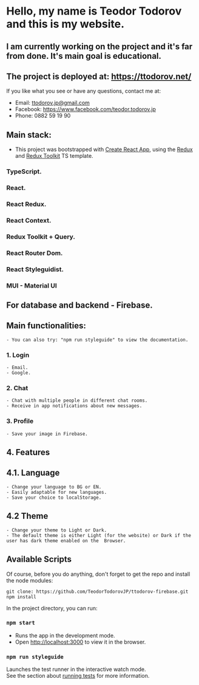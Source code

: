 # Hello, my name is Teodor Todorov and this is my website.
## I am currently working on the project and it's far from done. It's main goal is educational.

## The project is deployed at: https://ttodorov.net/

If you like what you see or have any questions, contact me at: 
  - Email: ttodorov.jp@gmail.com
  - Facebook: https://www.facebook.com/teodor.todorov.jp
  - Phone: 0882 59 19 90

## Main stack:
- This project was bootstrapped with [Create React App](https://github.com/facebook/create-react-app), using the [Redux](https://redux.js.org/) and [Redux Toolkit](https://redux-toolkit.js.org/) TS template.

### TypeScript.
### React.
### React Redux.
### React Context.
### Redux Toolkit + Query.
### React Router Dom.
### React Styleguidist.
### MUI - Material UI

## For database and backend - Firebase.

## Main functionalities:
    - You can also try: "npm run styleguide" to view the documentation.
    
### 1. Login
    - Email.
    - Google.

### 2. Chat
    - Chat with multiple people in different chat rooms.
    - Receive in app notifications about new messages.

### 3. Profile
    - Save your image in Firebase.

## 4. Features

## 4.1. Language
    - Change your language to BG or EN.
    - Easily adaptable for new languages.
    - Save your choice to localStorage.

## 4.2 Theme
    - Change your theme to Light or Dark.
    - The default theme is either Light (for the website) or Dark if the user has dark theme enabled on the  Browser.

## Available Scripts

Of course, before you do anything, don't forget to get the repo and install the node modules:
```console
git clone: https://github.com/TeodorTodorovJP/ttodorov-firebase.git
npm install
```

In the project directory, you can run:

### `npm start`

- Runs the app in the development mode.
- Open [http://localhost:3000](http://localhost:3000) to view it in the browser.

### `npm run styleguide`

Launches the test runner in the interactive watch mode.\
See the section about [running tests](https://facebook.github.io/create-react-app/docs/running-tests) for more information.
